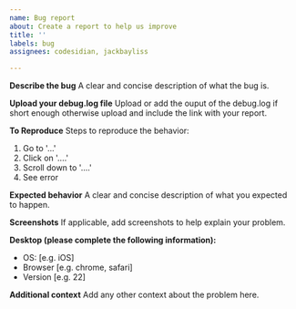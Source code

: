 ```yaml
---
name: Bug report
about: Create a report to help us improve
title: ''
labels: bug
assignees: codesidian, jackbayliss

---
```


**Describe the bug**
A clear and concise description of what the bug is.

**Upload your debug.log file**
Upload or add the ouput of the debug.log if short enough otherwise upload and include the link with your report. 

**To Reproduce**
Steps to reproduce the behavior:
1. Go to '...'
2. Click on '....'
3. Scroll down to '....'
4. See error

**Expected behavior**
A clear and concise description of what you expected to happen.

**Screenshots**
If applicable, add screenshots to help explain your problem.

**Desktop (please complete the following information):**
 - OS: [e.g. iOS]
 - Browser [e.g. chrome, safari]
 - Version [e.g. 22]

**Additional context**
Add any other context about the problem here.
